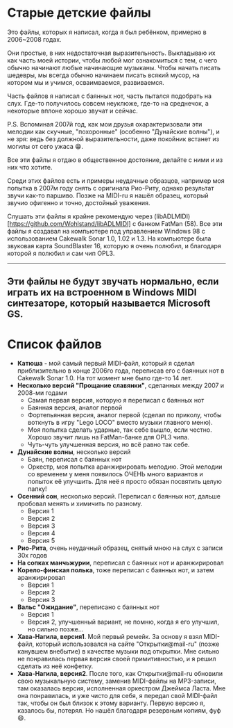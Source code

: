 # Старые детские файлы

Это файлы, которых я написал, когда я был ребёнком, примерно в 2006~2008 годах.

Они простые, в них недостаточная выразительность. Выкладываю их как часть моей
истории, чтобы любой мог ознакомиться с тем, с чего обычно начинают любые
начинающие музыканы. Чтобы начать писать шедевры, мы всегда обычно начинаем
писать всякий мусор, на котором мы и учимся, осваимваемся, развиваемся.

Часть файлов я написал с баянных нот, часть пытался подобрать на слух. Где-то
получилось совсем неуклюже, где-то на среднечок, а некоторые вплоне хорошо
звучат и сейчас.

P.S. Вспоминая 2007й год, как мои друзья охарактеризовали эти мелодии как
скучные, "похоронные" (особенно "Дунайские волны"), и не зря: ведь без должной
выразительности, даже покойник встанет из могилы от сего ужаса :grin:.

Все эти файлы я отдаю в общественное достояние, делайте с ними и из них что
хотите.

Среди этих файлов есть и примеры неудачные образцов, например моя попытка в
2007м году снять с оригинала Рио-Риту, однако результат звучи как-то паршиво.
Позже на MIDI-ru я нашёл образец, который звучио офигенно и точно, достойный
уважения.

Слушать эти файлы я крайне рекомендую через (libADLMIDI)[https://github.com/Wohlstand/libADLMIDI] с банком FatMan (58).
Все эти файлы я создавал на компьютере под управлением Windows 98 с
использованием Cakewalk Sonar 1.0, 1.02 и 1.3. На компьютере была звуковая карта
SoundBlaster 16, которую я очень полюбил, и благодаря которой я полюбил и сам
чип OPL3.

-------------
**Эти файлы не будут звучать нормально, если играть их на встроенном в Windows MIDI синтезаторе, который называется Microsoft GS.**
-------------

# Список файлов
* **Катюша** - мой самый первый MIDI-файл, который я сделал приблизительно в конце
2006го года, переписав его с баянных нот в Cakewalk Sonar 1.0. На тот момент мне
было где-то 14 лет.
* **Несколько версий "Прощание славянки"**, сделанных между 2007 и 2008-ми годами
  * Самая первая версия, которую я переписал с баянных нот
  * Баянная версия, аналог первой
  * Фортепьянная версия, аналог первой (сделал по приколу, чтобы воткнуть в игру
    "Lego LOCO" вместо музыки главного меню).
  * Моя попытка сделать ударные, так себе вышло, если честно. Хорошо звучит лишь
    на FatMan-банке для OPL3 чипа.
  * Чуть-чуть улучшенная версия, но всё равно так себе.
* **Дунайские волны**, несколько версий
  * Баян, переписал с баянных нот
  * Оркестр, моя попытка аранжирировать мелодию. Этой мелодии со временем у меня
  появилось ОЧЕНЬ много вариантов и попыток её улучшить. Для неё я просто обязан
  посвятить целую папку!
* **Осенний сон**, несколько версий. Переписал с баянных нот, дальше пробовал менять
и химичить по разному.
  * Версия 1
  * Версия 2
  * Версия 3
  * Версия 4
  * Версия 5
* **Рио-Рита**, очень неудачный образец, снятый мною на слух с записи 30х годов
* **На сопках манчьжурии**, переписал с баянных нот и аранжирировал
* **Корело-финская полька**, тоже переписал с баянных нот, и затем аранжирировал
  * Версия 1
  * Версия 2
  * Версия 3
* **Вальс "Ожидание"**, переписано с баянных нот
  * Версия 1
  * Версия 2, улучшенный вариант, не помню, когда я его улучшил, но сильно позже...
* **Хава-Нагила, версия1**. Мой первый ремейк. За основу я взял MIDI-файл, который
использовался на сайте "Открытки@mail-ru" (позже канувшем внебытие) в качестве
музыки под открытки. Мне сильно не понравилась первая версия своей
примитивностью, и я решил сделать из неё конфетку.
* **Хава-Нагила, версия2**. После того, как Открытки@mail-ru обновили свою
музыкальную систему, заменив MIDI-файлы на MP3-записи, там оказалась версия,
исполненная оркестром Джеймса Ласта. Мне она понравилась, и уже чисто для себя,
я передал свой MIDI-файл так, чтобы он был близок к этому варианту. Первую
версию я, казалось бы, потерял. Но нашёл благодаря резервным копиям, фуф :smile:.

